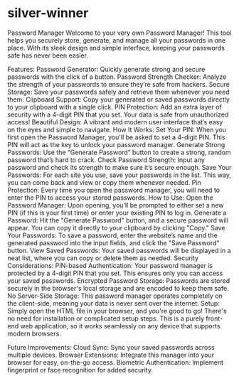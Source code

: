 # silver-winner
Password Manager
Welcome to your very own Password Manager! This tool helps you securely store, generate, and manage all your passwords in one place. With its sleek design and simple interface, keeping your passwords safe has never been easier.

Features:
Password Generator: Quickly generate strong and secure passwords with the click of a button.
Password Strength Checker: Analyze the strength of your passwords to ensure they’re safe from hackers.
Secure Storage: Save your passwords safely and retrieve them whenever you need them.
Clipboard Support: Copy your generated or saved passwords directly to your clipboard with a single click.
PIN Protection: Add an extra layer of security with a 4-digit PIN that you set. Your data is safe from unauthorized access!
Beautiful Design: A vibrant and modern user interface that’s easy on the eyes and simple to navigate.
How It Works:
Set Your PIN: When you first open the Password Manager, you'll be asked to set a 4-digit PIN. This PIN will act as the key to unlock your password manager.
Generate Strong Passwords: Use the “Generate Password” button to create a strong, random password that’s hard to crack.
Check Password Strength: Input any password and check its strength to make sure it’s secure enough.
Save Your Passwords: For each site you use, save your passwords in the list. This way, you can come back and view or copy them whenever needed.
Pin Protection: Every time you open the password manager, you will need to enter the PIN to access your stored passwords.
How to Use:
Open the Password Manager: Upon opening, you’ll be prompted to either set a new PIN (if this is your first time) or enter your existing PIN to log in.
Generate a Password: Hit the "Generate Password" button, and a secure password will appear. You can copy it directly to your clipboard by clicking "Copy."
Save Your Passwords: To save a password, enter the website’s name and the generated password into the input fields, and click the "Save Password" button.
View Saved Passwords: Your saved passwords will be displayed in a neat list, where you can copy or delete them as needed.
Security Considerations:
PIN-based Authentication: Your password manager is protected by a 4-digit PIN that you set. This ensures only you can access your saved passwords.
Encrypted Password Storage: Passwords are stored securely in the browser's local storage and are encoded to keep them safe.
No Server-Side Storage: This password manager operates completely on the client-side, meaning your data is never sent over the internet.
Setup:
Simply open the HTML file in your browser, and you're good to go! There's no need for installation or complicated setup steps. This is a purely front-end web application, so it works seamlessly on any device that supports modern browsers.

Future Improvements:
Cloud Sync: Sync your saved passwords across multiple devices.
Browser Extensions: Integrate this manager into your browser for easy, on-the-go access.
Biometric Authentication: Implement fingerprint or face recognition for added security.
